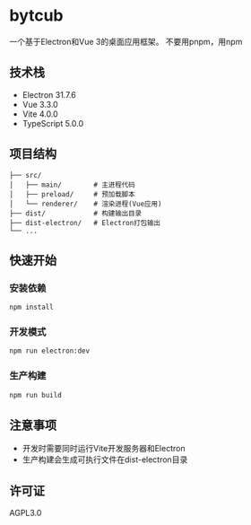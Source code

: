 # bytcub

一个基于Electron和Vue 3的桌面应用框架。
不要用pnpm，用npm
## 技术栈

- Electron 31.7.6
- Vue 3.3.0
- Vite 4.0.0
- TypeScript 5.0.0

## 项目结构

```
├── src/
│   ├── main/        # 主进程代码
│   ├── preload/     # 预加载脚本
│   └── renderer/    # 渲染进程(Vue应用)
├── dist/            # 构建输出目录
├── dist-electron/   # Electron打包输出
└── ...
```

## 快速开始

### 安装依赖

```bash
npm install
```

### 开发模式

```bash
npm run electron:dev
```

### 生产构建

```bash
npm run build
```

## 注意事项

- 开发时需要同时运行Vite开发服务器和Electron
- 生产构建会生成可执行文件在dist-electron目录

## 许可证

AGPL3.0